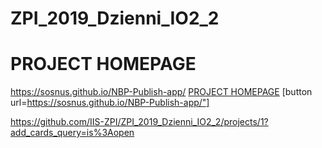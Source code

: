 # ZPI_2019_Dzienni_IO2_2
# PROJECT HOMEPAGE
https://sosnus.github.io/NBP-Publish-app/
[PROJECT HOMEPAGE](https://sosnus.github.io/NBP-Publish-app/)
[button url=https://sosnus.github.io/NBP-Publish-app/"]

https://github.com/IIS-ZPI/ZPI_2019_Dzienni_IO2_2/projects/1?add_cards_query=is%3Aopen

